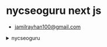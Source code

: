 # nycseoguru next js

- jamilrayhan100@gmail.com

<details>
<summary> nycseoguru  </summary>

-   [** nycseoguru **](https://www.facebook.com/jamil.rayhan100)

    -   nycseoguru Next js
    -   nycseoguru HTML
    -   nycseoguru Wordpress
    -   nycseoguru PSD
    -   nycseoguru Figma
    
</details>
